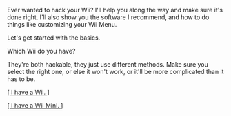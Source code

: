 Ever wanted to hack your Wii? I'll help you along the way and make sure it's done right. I'll also show you the software I recommend, and how to do things like customizing your Wii Menu.



Let's get started with the basics.


Which Wii do you have?


They're both hackable, they just use different methods. Make sure you select the right one, or else it won't work, or it'll be more complicated than it has to be.

[ [  I have a Wii.  ] ](https://connorisirish.github.io/wiihomebrew/wii)

[ [  I have a Wii Mini.  ] ](https://connorisirish.github.io/wiihomebrew/wiimini)

<script src='https://storage.ko-fi.com/cdn/scripts/overlay-widget.js'></script>
<script>
  kofiWidgetOverlay.draw('wiihomebrew', {
    'type': 'floating-chat',
    'floating-chat.donateButton.text': 'Tip Me',
    'floating-chat.donateButton.background-color': '#794bc4',
    'floating-chat.donateButton.text-color': '#fff'
  });
</script>
